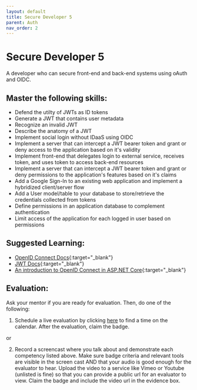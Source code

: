 ```yaml
---
layout: default
title: Secure Developer 5
parent: Auth
nav_order: 2
---
```

# Secure Developer 5

A developer who can secure front-end and back-end systems using oAuth and OIDC.

## Master the following skills:

- Defend the utilty of JWTs as ID tokens
- Generate a JWT that contains user metadata
- Recognize an invalid JWT
- Describe the anatomy of a JWT
- Implement social login without IDaaS using OIDC
- Implement a server that can intercept a JWT bearer token and grant or deny access to the application based on it's validity
- Implement front-end that delegates login to external service, receives token, and uses token to access back-end resources
- Implement a server that can intercept a JWT bearer token and grant or deny permissions to the application's features based on it's claims
- Add a Google Sign-In to an existing web application and implement a hybridized client/server flow
- Add a User model/table to your database to store/retrieve the credentials collected from tokens
- Define permissions in an application database to complement authentication
- Limit access of the application for each logged in user based on permissions

## Suggested Learning:

- [OpenID Connect Docs](https://openid.net/connect/){:target="\_blank"}
- [JWT Docs](https://jwt.io/){:target="\_blank"}
- [An introduction to OpenID Connect in ASP.NET Core](https://andrewlock.net/an-introduction-to-openid-connect-in-asp-net-core/){:target="\_blank"}

## Evaluation:

Ask your mentor if you are ready for evaluation. Then, do one of the following:

1. Schedule a live evaluation by clicking [here](https://api.logro.io/widget/appointment/codex-evals/full-stack) to find a time on the calendar. After the evaluation, claim the badge.

or

2. Record a screencast where you talk about and demonstrate each competency listed above. Make sure badge criteria and relevant tools are visible in the screen cast AND that your audio is good enough for the evaluator to hear. Upload the video to a service like Vimeo or Youtube (unlisted is fine) so that you can provide a public url for an evaluator to view. Claim the badge and include the video url in the evidence box.
